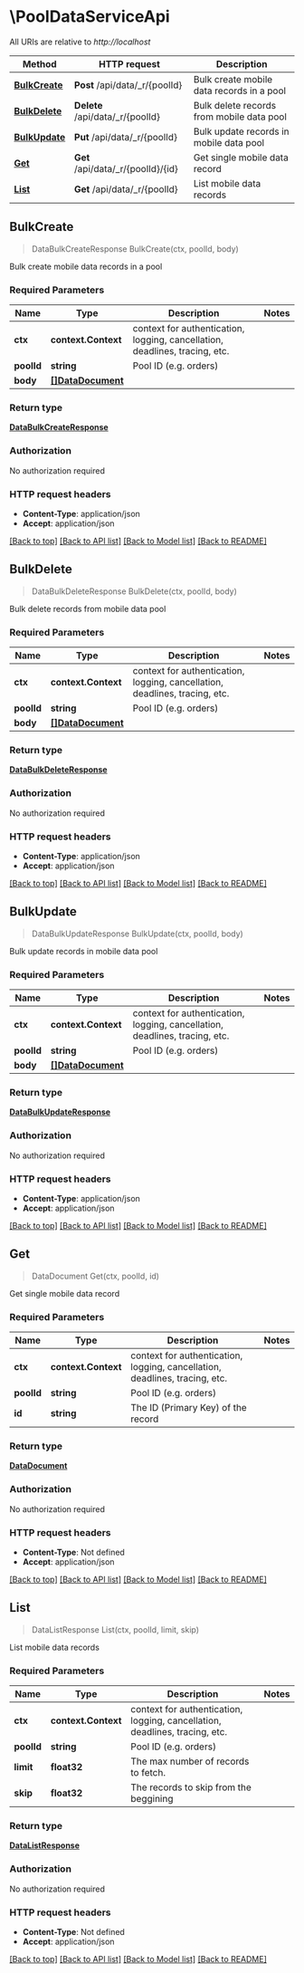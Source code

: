 # \PoolDataServiceApi

All URIs are relative to *http://localhost*

Method | HTTP request | Description
------------- | ------------- | -------------
[**BulkCreate**](PoolDataServiceApi.md#BulkCreate) | **Post** /api/data/_r/{poolId} | Bulk create mobile data records in a pool
[**BulkDelete**](PoolDataServiceApi.md#BulkDelete) | **Delete** /api/data/_r/{poolId} | Bulk delete records from mobile data pool
[**BulkUpdate**](PoolDataServiceApi.md#BulkUpdate) | **Put** /api/data/_r/{poolId} | Bulk update records in mobile data pool
[**Get**](PoolDataServiceApi.md#Get) | **Get** /api/data/_r/{poolId}/{id} | Get single mobile data record
[**List**](PoolDataServiceApi.md#List) | **Get** /api/data/_r/{poolId} | List mobile data records



## BulkCreate

> DataBulkCreateResponse BulkCreate(ctx, poolId, body)

Bulk create mobile data records in a pool

### Required Parameters


Name | Type | Description  | Notes
------------- | ------------- | ------------- | -------------
**ctx** | **context.Context** | context for authentication, logging, cancellation, deadlines, tracing, etc.
**poolId** | **string**| Pool ID (e.g. orders) | 
**body** | [**[]DataDocument**](dataDocument.md)|  | 

### Return type

[**DataBulkCreateResponse**](dataBulkCreateResponse.md)

### Authorization

No authorization required

### HTTP request headers

- **Content-Type**: application/json
- **Accept**: application/json

[[Back to top]](#) [[Back to API list]](../README.md#documentation-for-api-endpoints)
[[Back to Model list]](../README.md#documentation-for-models)
[[Back to README]](../README.md)


## BulkDelete

> DataBulkDeleteResponse BulkDelete(ctx, poolId, body)

Bulk delete records from mobile data pool

### Required Parameters


Name | Type | Description  | Notes
------------- | ------------- | ------------- | -------------
**ctx** | **context.Context** | context for authentication, logging, cancellation, deadlines, tracing, etc.
**poolId** | **string**| Pool ID (e.g. orders) | 
**body** | [**[]DataDocument**](dataDocument.md)|  | 

### Return type

[**DataBulkDeleteResponse**](dataBulkDeleteResponse.md)

### Authorization

No authorization required

### HTTP request headers

- **Content-Type**: application/json
- **Accept**: application/json

[[Back to top]](#) [[Back to API list]](../README.md#documentation-for-api-endpoints)
[[Back to Model list]](../README.md#documentation-for-models)
[[Back to README]](../README.md)


## BulkUpdate

> DataBulkUpdateResponse BulkUpdate(ctx, poolId, body)

Bulk update records in mobile data pool

### Required Parameters


Name | Type | Description  | Notes
------------- | ------------- | ------------- | -------------
**ctx** | **context.Context** | context for authentication, logging, cancellation, deadlines, tracing, etc.
**poolId** | **string**| Pool ID (e.g. orders) | 
**body** | [**[]DataDocument**](dataDocument.md)|  | 

### Return type

[**DataBulkUpdateResponse**](dataBulkUpdateResponse.md)

### Authorization

No authorization required

### HTTP request headers

- **Content-Type**: application/json
- **Accept**: application/json

[[Back to top]](#) [[Back to API list]](../README.md#documentation-for-api-endpoints)
[[Back to Model list]](../README.md#documentation-for-models)
[[Back to README]](../README.md)


## Get

> DataDocument Get(ctx, poolId, id)

Get single mobile data record

### Required Parameters


Name | Type | Description  | Notes
------------- | ------------- | ------------- | -------------
**ctx** | **context.Context** | context for authentication, logging, cancellation, deadlines, tracing, etc.
**poolId** | **string**| Pool ID (e.g. orders) | 
**id** | **string**| The ID (Primary Key) of the record | 

### Return type

[**DataDocument**](dataDocument.md)

### Authorization

No authorization required

### HTTP request headers

- **Content-Type**: Not defined
- **Accept**: application/json

[[Back to top]](#) [[Back to API list]](../README.md#documentation-for-api-endpoints)
[[Back to Model list]](../README.md#documentation-for-models)
[[Back to README]](../README.md)


## List

> DataListResponse List(ctx, poolId, limit, skip)

List mobile data records

### Required Parameters


Name | Type | Description  | Notes
------------- | ------------- | ------------- | -------------
**ctx** | **context.Context** | context for authentication, logging, cancellation, deadlines, tracing, etc.
**poolId** | **string**| Pool ID (e.g. orders) | 
**limit** | **float32**| The max number of records to fetch. | 
**skip** | **float32**| The records to skip from the beggining | 

### Return type

[**DataListResponse**](dataListResponse.md)

### Authorization

No authorization required

### HTTP request headers

- **Content-Type**: Not defined
- **Accept**: application/json

[[Back to top]](#) [[Back to API list]](../README.md#documentation-for-api-endpoints)
[[Back to Model list]](../README.md#documentation-for-models)
[[Back to README]](../README.md)

